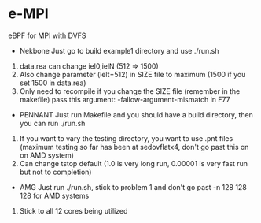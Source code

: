 # e-MPI
eBPF for MPI with DVFS


- Nekbone
Just go to build example1 directory and use ./run.sh
1. data.rea can change iel0,ielN (512 => 1500)
2. Also change parameter (lelt=512) in SIZE file to maximum (1500 if you set 1500 in data.rea)
3. Only need to recompile if you change the SIZE file (remember in the makefile) pass this argument: -fallow-argument-mismatch in F77

- PENNANT
Just run Makefile and you should have a build directory, then you can run ./run.sh
1. If you want to vary the testing directory, you want to use .pnt files (maximum testing so far has been at sedovflatx4, don't go past this on on AMD system)
2. Can change tstop default (1.0 is very long run, 0.00001 is very fast run but not to completion)

- AMG
Just run ./run.sh, stick to problem 1 and don't go past -n 128 128 128 for AMD systems
1. Stick to all 12 cores being utilized